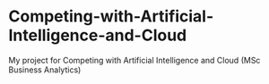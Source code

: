 # Competing-with-Artificial-Intelligence-and-Cloud
My project for Competing with Artificial Intelligence and Cloud (MSc Business Analytics)
